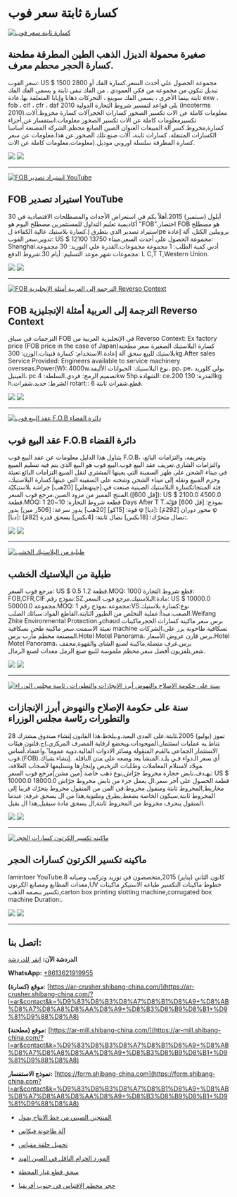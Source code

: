 # كسارة ثابتة سعر فوب

<a href="https://swt.shibang-china.com/?l=ar&img&k=%D9%83%D8%B3%D8%A7%D8%B1%D8%A9+%D8%AB%D8%A7%D8%A8%D8%AA%D8%A9+%D8%B3%D8%B9%D8%B1+%D9%81%D9%88%D8%A8" target="_blank">![كسارة ثابتة سعر فوب](http://static.shibang-china.com/all-800x300/1465.jpg)</a>

## صغيرة محمولة الديزل الذهب الطين المطرقة مطحنة كسارة الحجر محطم معرف.
سعر الفوب: US $ 1500 2800 مجموعة الحصول علي أحدث السعر.كسارة الفك أو تبديل تتكون من مجموعة من فكي العمودي ، من الفك تبقى ثابتة و يسمى الفك الفك ثابتة بينما الأخرى ، يسمى الفك سوينغ ، التحركات ذهابا وإيابا المتعلقة بها.عادة exw ، fob ، cif ، cfr ، daf يلي قواعد لتفسير شروط التجارة الدولية 2010 (incoterms 2010).معلومات كاملة عن الات تكسير الصخور كسارات الحجرآلات كسارة مخروط.ألات تكسيرمعلومات كاملة عن الات تكسير الصخور معلومات.استفسار عن,أجزاء كسارة,مخروط.كسر آلة المبيعات العنوان الصين الصانع محطم.الشركة المصنعة أساسا الكسارات المتنقلة، كسارات ثابتة، آلات صنع.تلك الصخور.عن هذا.معلومات عن سعر كسارة المطرقة سلسلة اوروبى موديل.(معلومات.معلومات كاملة عن الات.


<a href="https://whatsapp.shibangsoft.com/WhatsApp.php" target="_blank" title="WhatsApp">![](http://static.shibang-china.com/icon/whatsapp.png)</a> <a href="https://swt.shibang-china.com/?l=ar&icon&k=%D9%83%D8%B3%D8%A7%D8%B1%D8%A9+%D8%AB%D8%A7%D8%A8%D8%AA%D8%A9+%D8%B3%D8%B9%D8%B1+%D9%81%D9%88%D8%A8" target="_blank">![](http://static.shibang-china.com/icon/chat-ar.png)</a>

---

<a href="https://swt.shibang-china.com/?l=ar&img&k=%D9%83%D8%B3%D8%A7%D8%B1%D8%A9+%D8%AB%D8%A7%D8%A8%D8%AA%D8%A9+%D8%B3%D8%B9%D8%B1+%D9%81%D9%88%D8%A8" target="_blank">![FOB استيراد تصدير YouTube](http://static.shibang-china.com/all-800x300/1224.jpg)</a>

## FOB استيراد تصدير YouTube
30 أيلول (سبتمبر) 2015.أهلاً بكم في استعراض الأحداث والمصطلحات الاقتصادية في أكاديمية تعليم التداول للمستثمرين.مصطلح اليوم هو &quot;FOB&quot;.اختصار FOB هو مصطلح استيراد تصدير الذي يتطرق إ.كسارة بلاستيك عالية الكفاءة لpe بروبيلين الكتل، آلة إعادة تدوير.سعر الفوب: US $ 12100 13750 مجموعة الحصول علي أحدث السعر.ميناء: Shanghai.أدني كمية الطلب: 1 مجموعة مجموعات.القدرة علي التوريد: 30 مجموعة مجموعات شهر.موعد التسليم: أيام 30.شروط الدفع: L C,T T,Western Union.


<a href="https://whatsapp.shibangsoft.com/WhatsApp.php" target="_blank" title="WhatsApp">![](http://static.shibang-china.com/icon/whatsapp.png)</a> <a href="https://swt.shibang-china.com/?l=ar&icon&k=%D9%83%D8%B3%D8%A7%D8%B1%D8%A9+%D8%AB%D8%A7%D8%A8%D8%AA%D8%A9+%D8%B3%D8%B9%D8%B1+%D9%81%D9%88%D8%A8" target="_blank">![](http://static.shibang-china.com/icon/chat-ar.png)</a>

---

<a href="https://swt.shibang-china.com/?l=ar&img&k=%D9%83%D8%B3%D8%A7%D8%B1%D8%A9+%D8%AB%D8%A7%D8%A8%D8%AA%D8%A9+%D8%B3%D8%B9%D8%B1+%D9%81%D9%88%D8%A8" target="_blank">![FOB الترجمة إلى العربية أمثلة الإنجليزية Reverso Context](http://static.shibang-china.com/all-800x300/713.jpg)</a>

## FOB الترجمة إلى العربية أمثلة الإنجليزية Reverso Context
الترجمات في سياق FOB في الإنجليزية العربية من Reverso Context: Ex factory price (FOB price in the case of Japan)كسارة البلاستيك الصغيرة سعر مطحنة بلاستيك للبيع سحق آلة إعادة.الاستخدام: كسارة قنينات.الوزن: 300kg.After sales Service Provided: Engineers available to service machinery overseas.Power(W):.4000w.نوع البلاستيك: الحيوانات الأليفة، pp، pe، بولي كلوريد الفينيل، pc.تصميم الرمح: فردي.السلطة: 4kw 5hp.الشهادة: ce.القدرة: 130 200kg h.الشرط: جديد.شفرات rotart:: 6 قطع.شفرات ثابتة.


<a href="https://whatsapp.shibangsoft.com/WhatsApp.php" target="_blank" title="WhatsApp">![](http://static.shibang-china.com/icon/whatsapp.png)</a> <a href="https://swt.shibang-china.com/?l=ar&icon&k=%D9%83%D8%B3%D8%A7%D8%B1%D8%A9+%D8%AB%D8%A7%D8%A8%D8%AA%D8%A9+%D8%B3%D8%B9%D8%B1+%D9%81%D9%88%D8%A8" target="_blank">![](http://static.shibang-china.com/icon/chat-ar.png)</a>

---

<a href="https://swt.shibang-china.com/?l=ar&img&k=%D9%83%D8%B3%D8%A7%D8%B1%D8%A9+%D8%AB%D8%A7%D8%A8%D8%AA%D8%A9+%D8%B3%D8%B9%D8%B1+%D9%81%D9%88%D8%A8" target="_blank">![عقد البيع فوب F.O.B دائرة القضاء](http://static.shibang-china.com/all-800x300/356.jpg)</a>

## عقد البيع فوب F.O.B دائرة القضاء
يتناول هذا الدليل معلومات عن عقد البيع فوب F.O.B، وتعريفه، والتزامات البائع، والتزامات الشاري.تعريف عقد البيع فوب.البيع فوب هو البيع الذي يتم فيه تسليم المبيع في ميناء الشحن على ظهر السفينة التي يعينها المشتري لنقل المبيع.التزامات البائع.تعبئة وحزم المبيع ونقله إلى ميناء الشحن وشحنه على السفينة التي عينها.كسارة البلاستيك، فئة المنتجاتكسارة البلاستيك الصينية صنعت في.[جينهنغلي] [20هب] جراشة بلاستيكيّة ([قل 600]).المنتج المميز من مزود الصين.مرجع فوب السعر: US $ 2100.0 4500.0 قطعة.MOQ: 1 قطعة شروط التجارة: 10~20 Days After T T.نموذج: [قل 600] قوّيّة قوة: [15كو] [20هب] يدور سرعة: [506ر مين] يدور φ [ديا]: [292مّ] محور دوران φ [ديا]: [82مّ] نصال متحرّك: [18بكس] نصال ثابتة: [4بكس] يسحق قدرة:.


<a href="https://whatsapp.shibangsoft.com/WhatsApp.php" target="_blank" title="WhatsApp">![](http://static.shibang-china.com/icon/whatsapp.png)</a> <a href="https://swt.shibang-china.com/?l=ar&icon&k=%D9%83%D8%B3%D8%A7%D8%B1%D8%A9+%D8%AB%D8%A7%D8%A8%D8%AA%D8%A9+%D8%B3%D8%B9%D8%B1+%D9%81%D9%88%D8%A8" target="_blank">![](http://static.shibang-china.com/icon/chat-ar.png)</a>

---

<a href="https://swt.shibang-china.com/?l=ar&img&k=%D9%83%D8%B3%D8%A7%D8%B1%D8%A9+%D8%AB%D8%A7%D8%A8%D8%AA%D8%A9+%D8%B3%D8%B9%D8%B1+%D9%81%D9%88%D8%A8" target="_blank">![طبلية من البلاستيك الخشب](http://static.shibang-china.com/all-800x300/1200.jpg)</a>

## طبلية من البلاستيك الخشب
مرجع فوب السعر: US $ 0.5 1.2 قطعة.MOQ: 1000 قطع شروط التجارة: FOB,CFR,CIF.نموذج رقم:SZ.مادة:البلاستيك.مرجع فوب السعر: US $ 10000.0 50000.0 مجموعة.MOQ: 1 مجموعة.نموذج رقم:VS.نوع:كسارة بلاستيك الصعب.مبدأ:عملية التخلص من الطيور الثابتة.القاطع المواد:سبائك الصلب.Weifang Zhite Environmental Protection.وchaud برس سعر ماكينة كسارات الحجرماكينات تعبئة الاسمنت.سعر ماكينة طحن نسكافية machine نسكافية طاحونة بزر على.الشركات المصنعة محطم مأرب برس.Hotel Motel Panorama، برس قارن عروض الأسعار.Hotel Motel Panorama، برس.غرف متصلة,ماكينة لصنع الشاي والقهوة,مجفف شعر,تلفزيون.أفضل سعر.محطم ملموسة للبيع صنع الرمل معدات لصنع الرمال.


<a href="https://whatsapp.shibangsoft.com/WhatsApp.php" target="_blank" title="WhatsApp">![](http://static.shibang-china.com/icon/whatsapp.png)</a> <a href="https://swt.shibang-china.com/?l=ar&icon&k=%D9%83%D8%B3%D8%A7%D8%B1%D8%A9+%D8%AB%D8%A7%D8%A8%D8%AA%D8%A9+%D8%B3%D8%B9%D8%B1+%D9%81%D9%88%D8%A8" target="_blank">![](http://static.shibang-china.com/icon/chat-ar.png)</a>

---

<a href="https://swt.shibang-china.com/?l=ar&img&k=%D9%83%D8%B3%D8%A7%D8%B1%D8%A9+%D8%AB%D8%A7%D8%A8%D8%AA%D8%A9+%D8%B3%D8%B9%D8%B1+%D9%81%D9%88%D8%A8" target="_blank">![ﺳﻨﺔ ﻋﻠﻰ ﺣﻜﻮﻣﺔ اﻹﺻﻼح واﻟﻨﻬﻮض أﺑﺮز اﻹﻧﺠﺎزات واﻟﺘﻄﻮرات رئاسة مجلس الوزراء](http://static.shibang-china.com/all-800x300/950.jpg)</a>

## ﺳﻨﺔ ﻋﻠﻰ ﺣﻜﻮﻣﺔ اﻹﺻﻼح واﻟﻨﻬﻮض أﺑﺮز اﻹﻧﺠﺎزات واﻟﺘﻄﻮرات رئاسة مجلس الوزراء
28 تموز (يوليو) 2005.ﺜﺎﺒﺘﺔ.ﻋﻠﻰ ﺍﻟﻤﺩﻯ ﺍﻟﺒﻌﻴﺩ.ﻭ.ﻴﻠﺤﻅ.ﻫﺫﺍ ﺍﻟﻘﺎﻨﻭﻥ.ﺇﻨﺸﺎﺀ ﺼﻨﺩﻭﻕ ﻤﺸﺘﺭﻙ ﺘﻨﺎﻁ ﺒﻪ ﻋﻤﻠﻴﺎﺕ ﺍﺴﺘﺜﻤﺎﺭ.ﺍﻟﻤﻭﺠﻭﺩﺍﺕ.ﻭﻴﺨﻀﻊ ﻟﺭﻗﺎﺒﺔ ﺍﻟﻤﺼﺭﻑ ﺍﻟﻤﺭﻜﺯﻱ.)ﺝ.ﻗﺎﻨﻭﻥ ﻫﻴﺌﺎﺕ ﺍﻻﺴﺘﺜﻤﺎﺭ ﺍﻟﺠﻤﺎﻋﻲ ﺒﺎﻟﻘﻴﻡ ﺍﻟﻤﻨﻘﻭﻟﺔ ﻭﺴﺎﺌﺭ ﺍﻻﺩﻭﺍﺕ ﺍﻟﻤﺎﻟﻴﺔ.ﺩﻭﻴﺔ ﻋﻤﻭﻤﺎﹰ.ﻭﺍﻋﺘﻤﺎﺩ.ﺃﺴﺎﺱ ﻓﻭﺏ.(FOB).ﺃﻱ ﺴﻌﺭ ﺍﻟـﺩﻭﺍﺀ ﻓـﻲ ﺒﻠـﺩ.ﺍﻟﻤﻨﺸﺄ ﺒﻌﺩ ﻭﻀﻌﻪ ﻋﻠﻰ ﻤﺘﻥ ﺍﻟﻨﺎﻗﻠﺔ. .ﺇﻨﺸﺎﺀ ﺸﺒﺎﻙ ﻤﻭﺤّﺩ ﻻﺴﺘﻼﻡ ﺍﻟﻤﻌﺎﻤﻼﺕ ﻭﻁﻠﺒﺎﺕ ﺍﻟﺘﺭﺨﻴﺹ ﻭﺇﻨﺠﺎﺯﻫﺎ ﻭﺘﺴﻠﻴﻤﻬﺎ ﻷﺼﺤﺎﺏ ﺍﻟﻌﻼﻗﺔ، ﺒﻬـﺩﻑ.نابض حجارة مخروط جرّاش,نوع ذهب خاصة [مين مشن]مرجع فوب السعر: US $ 10000.0 18000.0 قطعة الحصول على آخر سعر.ال يعمل جزء من نابض مخروط جرّاش مخاريط,المخروط ثابتة ومنقول مخروط.في المن من المنقول مخروط يتحرّك قريبا إلى المخروط ثابتة,سيكون الخاصة يضغط,يطرق وملتوية,هذا من ال يسحق غرفة; عندما المنقول ينحرف مخروط من المخروط ثابتة,ال يسحق مادة سيقيل,هذا ال يقيل.


<a href="https://whatsapp.shibangsoft.com/WhatsApp.php" target="_blank" title="WhatsApp">![](http://static.shibang-china.com/icon/whatsapp.png)</a> <a href="https://swt.shibang-china.com/?l=ar&icon&k=%D9%83%D8%B3%D8%A7%D8%B1%D8%A9+%D8%AB%D8%A7%D8%A8%D8%AA%D8%A9+%D8%B3%D8%B9%D8%B1+%D9%81%D9%88%D8%A8" target="_blank">![](http://static.shibang-china.com/icon/chat-ar.png)</a>

---

<a href="https://swt.shibang-china.com/?l=ar&img&k=%D9%83%D8%B3%D8%A7%D8%B1%D8%A9+%D8%AB%D8%A7%D8%A8%D8%AA%D8%A9+%D8%B3%D8%B9%D8%B1+%D9%81%D9%88%D8%A8" target="_blank">![ماكينه تكسير الكرتون كسارات الحجر](http://static.shibang-china.com/all-800x300/660.jpg)</a>

## ماكينه تكسير الكرتون كسارات الحجر
lamintoer YouTube.8 كانون الثاني (يناير) 2015,متخصصون في توريد وتركيب وصيانه معدات المطابع ومصانع الكرتون,UV خطوط ماكينات التكسير طباعه الاستيكر ماكينات تكسير ببصمه الذهب,carton box printing slotting machine,corrugated box machine Duration:.

<a href="https://whatsapp.shibangsoft.com/WhatsApp.php" target="_blank" title="WhatsApp">![](http://static.shibang-china.com/icon/whatsapp.png)</a> <a href="https://swt.shibang-china.com/?l=ar&icon&k=%D9%83%D8%B3%D8%A7%D8%B1%D8%A9+%D8%AB%D8%A7%D8%A8%D8%AA%D8%A9+%D8%B3%D8%B9%D8%B1+%D9%81%D9%88%D8%A8" target="_blank">![](http://static.shibang-china.com/icon/chat-ar.png)</a>

---
## اتصل بنا:

**الدردشة الآن:** [انقر للدردشة](https://swt.shibang-china.com?l=ar&contact&k=%D9%83%D8%B3%D8%A7%D8%B1%D8%A9+%D8%AB%D8%A7%D8%A8%D8%AA%D8%A9+%D8%B3%D8%B9%D8%B1+%D9%81%D9%88%D8%A8)

**WhatsApp:**  [+8613621919955](https://whatsapp.shibangsoft.com/WhatsApp.php)

**موقع (كسارة):** [https://ar-crusher.shibang-china.com/](https://ar-crusher.shibang-china.com/?l=ar&contact&k=%D9%83%D8%B3%D8%A7%D8%B1%D8%A9+%D8%AB%D8%A7%D8%A8%D8%AA%D8%A9+%D8%B3%D8%B9%D8%B1+%D9%81%D9%88%D8%A8)

**موقع (مطحنة):** [https://ar-mill.shibang-china.com/](https://ar-mill.shibang-china.com/?l=ar&contact&k=%D9%83%D8%B3%D8%A7%D8%B1%D8%A9+%D8%AB%D8%A7%D8%A8%D8%AA%D8%A9+%D8%B3%D8%B9%D8%B1+%D9%81%D9%88%D8%A8)

**نموذج الاستفسار:** [https://form.shibang-china.com](https://form.shibang-china.com?l=ar&contact&k=%D9%83%D8%B3%D8%A7%D8%B1%D8%A9+%D8%AB%D8%A7%D8%A8%D8%AA%D8%A9+%D8%B3%D8%B9%D8%B1+%D9%81%D9%88%D8%A8)

* [المنتجين الصيني من خط الانتاج يمول](../29/%D8%A7%D9%84%D9%85%D9%86%D8%AA%D8%AC%D9%8A%D9%86%20%D8%A7%D9%84%D8%B5%D9%8A%D9%86%D9%8A%20%D9%85%D9%86%20%D8%AE%D8%B7%20%D8%A7%D9%84%D8%A7%D9%86%D8%AA%D8%A7%D8%AC%20%D9%8A%D9%85%D9%88%D9%84.md)

* [آلة طاحونة فيكاس](../28/%D8%A2%D9%84%D8%A9%20%D8%B7%D8%A7%D8%AD%D9%88%D9%86%D8%A9%20%D9%81%D9%8A%D9%83%D8%A7%D8%B3.md)

* [تحميل حلقة مقياس](../27/%D8%AA%D8%AD%D9%85%D9%8A%D9%84%20%D8%AD%D9%84%D9%82%D8%A9%20%D9%85%D9%82%D9%8A%D8%A7%D8%B3.md)

* [المورد الحزام الناقل في الصين الهند](../26/%D8%A7%D9%84%D9%85%D9%88%D8%B1%D8%AF%20%D8%A7%D9%84%D8%AD%D8%B2%D8%A7%D9%85%20%D8%A7%D9%84%D9%86%D8%A7%D9%82%D9%84%20%D9%81%D9%8A%20%D8%A7%D9%84%D8%B5%D9%8A%D9%86%20%D8%A7%D9%84%D9%87%D9%86%D8%AF.md)

* [سحق قطع غيار المحطة](../26/%D8%B3%D8%AD%D9%82%20%D9%82%D8%B7%D8%B9%20%D8%BA%D9%8A%D8%A7%D8%B1%20%D8%A7%D9%84%D9%85%D8%AD%D8%B7%D8%A9.md)

* [حجر محطم الاقتباس في جنوب أفريقيا](../29/%D8%AD%D8%AC%D8%B1%20%D9%85%D8%AD%D8%B7%D9%85%20%D8%A7%D9%84%D8%A7%D9%82%D8%AA%D8%A8%D8%A7%D8%B3%20%D9%81%D9%8A%20%D8%AC%D9%86%D9%88%D8%A8%20%D8%A3%D9%81%D8%B1%D9%8A%D9%82%D9%8A%D8%A7.md)
